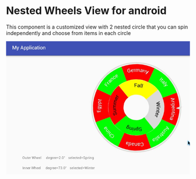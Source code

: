 # Nested Wheels View for android
This component is  a customized view with 2 nested circle that you can spin independently and choose from items in each circle 


![ScreenShot](./title.jpg?raw=true "text sample")
